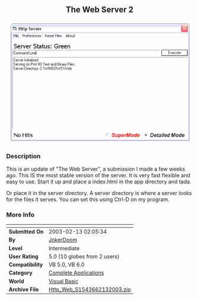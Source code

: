 ﻿<div align="center">

## The Web Server 2

<img src="PIC20032131552256083.GIF">
</div>

### Description

This is an update of "The Web Server", a submission I made a few weeks ago. This IS the most stable version of the server. It is very fast flexible and easy to use. Start it up and place a index.html in the app directory and tada.

Or place it in the server directory. A server directory is where a server looks for the files it serves. You can set this using Ctrl-D on my program.
 
### More Info
 


<span>             |<span>
---                |---
**Submitted On**   |2003-02-13 02:05:34
**By**             |[JokerDoom](https://github.com/Planet-Source-Code/PSCIndex/blob/master/ByAuthor/jokerdoom.md)
**Level**          |Intermediate
**User Rating**    |5.0 (10 globes from 2 users)
**Compatibility**  |VB 5\.0, VB 6\.0
**Category**       |[Complete Applications](https://github.com/Planet-Source-Code/PSCIndex/blob/master/ByCategory/complete-applications__1-27.md)
**World**          |[Visual Basic](https://github.com/Planet-Source-Code/PSCIndex/blob/master/ByWorld/visual-basic.md)
**Archive File**   |[Http\_Web\_S1543662132003\.zip](https://github.com/Planet-Source-Code/jokerdoom-the-web-server-2__1-43177/archive/master.zip)








